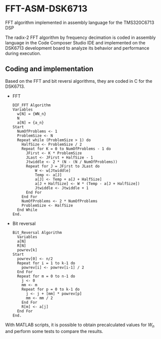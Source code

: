 # FFT-ASM-DSK6713
FFT algorithm implemented in assembly language for the TMS320C6713 DSP

The radix-2 FFT algorithm by frequency decimation is coded in assembly language in the Code Composer Studio IDE and implemented on the DSK6713 development board to analyze its behavior and performance during execution.

## Coding and implementation
Based on the FFT and bit reversi algorithms, they are coded in C for the DSK6713.
* FFT

      DIF_FFT Algorithm
      Variables
        w[N] = {WN_n}
        N
        a[N] = {a_n}
      Start
        NumOfProblems <- 1
        ProblemSize <- N
        Repeat while (ProblemSize > 1) do
          HalfSize <- ProblemSize / 2
          Repeat for K = 0 to NumOfProblems - 1 do
            JFirst <- K * ProblemSize
            JLast <- JFirst + HalfSize - 1
            Jtwiddle <- 2 * (N - (N / NumOfProblems))
            Repeat for J = JFirst to JLast do
                W <- w[Jtwiddle]
                Temp <- a[J]
                a[J] <- Temp + a[J + HalfSize]
                a[J + HalfSize] <- W * (Temp - a[J + HalfSize])
                Jtwiddle <- Jtwiddle + 1
            End For
          End For
          NumOfProblems <- 2 * NumOfProblems
          ProblemSize <- HalfSize
        End While
      End.
* Bit reversal

      Bit_Reversal Algorithm
        Variables
        a[N]
        R[N]
        powrev[k]
      Start
        powrev[0] <- n/2
        Repeat for i = 1 to k-1 do
          powrev[i] <- powrev[i-1] / 2
        End For
        Repeat for m = 0 to n-1 do
          j <- 0
          mm <- m
          Repeat for p = 0 to k-1 do
            j <- j + [mm] * powrev[p]
            mm <- mm / 2
          End For
          R[m] <- a[j]
        End For
      End.

With MATLAB scripts, it is possible to obtain precalculated values for $W_n$ and perform some tests to compare the results.
